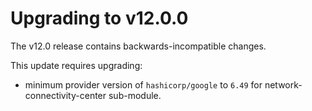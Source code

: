 # Upgrading to v12.0.0

The v12.0 release contains backwards-incompatible changes.

This update requires upgrading:
- minimum provider version of `hashicorp/google` to `6.49` for network-connectivity-center sub-module.
